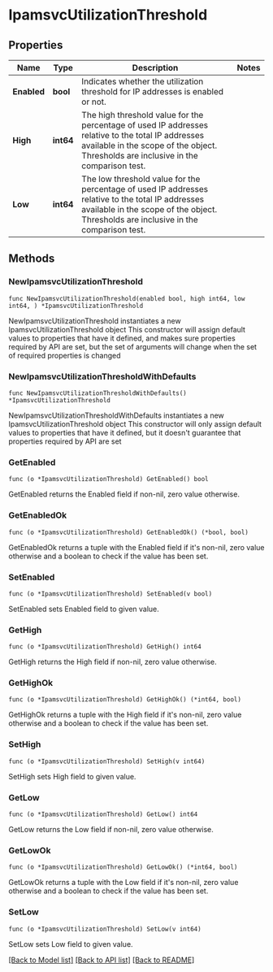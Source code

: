# IpamsvcUtilizationThreshold

## Properties

Name | Type | Description | Notes
------------ | ------------- | ------------- | -------------
**Enabled** | **bool** | Indicates whether the utilization threshold for IP addresses is enabled or not. | 
**High** | **int64** | The high threshold value for the percentage of used IP addresses relative to the total IP addresses available in the scope of the object. Thresholds are inclusive in the comparison test. | 
**Low** | **int64** | The low threshold value for the percentage of used IP addresses relative to the total IP addresses available in the scope of the object. Thresholds are inclusive in the comparison test. | 

## Methods

### NewIpamsvcUtilizationThreshold

`func NewIpamsvcUtilizationThreshold(enabled bool, high int64, low int64, ) *IpamsvcUtilizationThreshold`

NewIpamsvcUtilizationThreshold instantiates a new IpamsvcUtilizationThreshold object
This constructor will assign default values to properties that have it defined,
and makes sure properties required by API are set, but the set of arguments
will change when the set of required properties is changed

### NewIpamsvcUtilizationThresholdWithDefaults

`func NewIpamsvcUtilizationThresholdWithDefaults() *IpamsvcUtilizationThreshold`

NewIpamsvcUtilizationThresholdWithDefaults instantiates a new IpamsvcUtilizationThreshold object
This constructor will only assign default values to properties that have it defined,
but it doesn't guarantee that properties required by API are set

### GetEnabled

`func (o *IpamsvcUtilizationThreshold) GetEnabled() bool`

GetEnabled returns the Enabled field if non-nil, zero value otherwise.

### GetEnabledOk

`func (o *IpamsvcUtilizationThreshold) GetEnabledOk() (*bool, bool)`

GetEnabledOk returns a tuple with the Enabled field if it's non-nil, zero value otherwise
and a boolean to check if the value has been set.

### SetEnabled

`func (o *IpamsvcUtilizationThreshold) SetEnabled(v bool)`

SetEnabled sets Enabled field to given value.


### GetHigh

`func (o *IpamsvcUtilizationThreshold) GetHigh() int64`

GetHigh returns the High field if non-nil, zero value otherwise.

### GetHighOk

`func (o *IpamsvcUtilizationThreshold) GetHighOk() (*int64, bool)`

GetHighOk returns a tuple with the High field if it's non-nil, zero value otherwise
and a boolean to check if the value has been set.

### SetHigh

`func (o *IpamsvcUtilizationThreshold) SetHigh(v int64)`

SetHigh sets High field to given value.


### GetLow

`func (o *IpamsvcUtilizationThreshold) GetLow() int64`

GetLow returns the Low field if non-nil, zero value otherwise.

### GetLowOk

`func (o *IpamsvcUtilizationThreshold) GetLowOk() (*int64, bool)`

GetLowOk returns a tuple with the Low field if it's non-nil, zero value otherwise
and a boolean to check if the value has been set.

### SetLow

`func (o *IpamsvcUtilizationThreshold) SetLow(v int64)`

SetLow sets Low field to given value.



[[Back to Model list]](../README.md#documentation-for-models) [[Back to API list]](../README.md#documentation-for-api-endpoints) [[Back to README]](../README.md)


